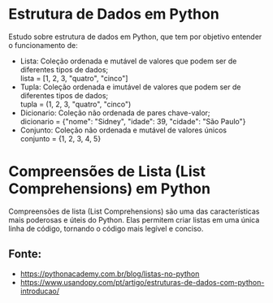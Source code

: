 # Estrutura de Dados em Python

Estudo sobre estrutura de dados em Python, que tem por objetivo entender o funcionamento de:
- Lista: Coleção ordenada e mutável de valores que podem ser de diferentes tipos de dados;  
    lista = [1, 2, 3, "quatro", "cinco"]
- Tupla: Coleção ordenada e imutável de valores que podem ser de diferentes tipos de dados;  
    tupla = (1, 2, 3, "quatro", "cinco")
- Dicionario: Coleção não ordenada de pares chave-valor;  
    dicionario = {"nome": "Sidney", "idade": 39, "cidade": "São Paulo"}  
- Conjunto: Coleção não ordenada e mutável de valores únicos  
    conjunto = {1, 2, 3, 4, 5}


 # Compreensões de Lista (List Comprehensions) em Python
 
 Compreensões de lista (List Comprehensions) são uma das características mais poderosas e úteis do Python. Elas permitem criar listas em uma única linha de código, 
 tornando o código mais legível e conciso.

 ## Fonte:

- https://pythonacademy.com.br/blog/listas-no-python  
- https://www.usandopy.com/pt/artigo/estruturas-de-dados-com-python-introducao/
